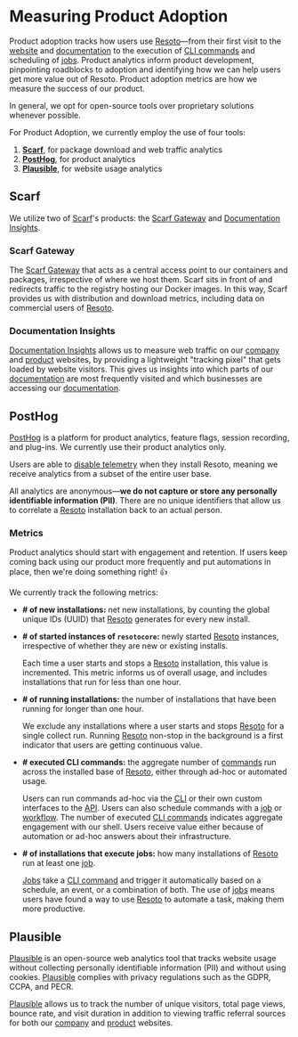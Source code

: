 # Measuring Product Adoption

Product adoption tracks how users use [Resoto](https://resoto.com)—from their first visit to the [website](https://resoto.com) and [documentation](https://resoto.com/docs) to the execution of [CLI commands](https://resoto.com/docs/reference/cli) and scheduling of [jobs](https://resoto.com/docs/concepts/automation/job). Product analytics inform product development, pinpointing roadblocks to adoption and identifying how we can help users get more value out of Resoto. Product adoption metrics are how we measure the success of our product.

In general, we opt for open-source tools over proprietary solutions whenever possible.

For Product Adoption, we currently employ the use of four tools:

1. [**Scarf**](https://scarf.sh), for package download and web traffic analytics
2. [**PostHog**](https://posthog.com), for product analytics
3. [**Plausible**](https://plausible.io), for website usage analytics

## Scarf

We utilize two of [Scarf](https://scarf.sh)'s products: the [Scarf Gateway](https://about.scarf.sh/scarf-gateway) and [Documentation Insights](https://about.scarf.sh/documentation-insights).

### Scarf Gateway

The [Scarf Gateway](https://about.scarf.sh/scarf-gateway) that acts as a central access point to our containers and packages, irrespective of where we host them. Scarf sits in front of and redirects traffic to the registry hosting our Docker images. In this way, Scarf provides us with distribution and download metrics, including data on commercial users of [Resoto](https://resoto.com).

### Documentation Insights

[Documentation Insights](https://about.scarf.sh/documentation-insights) allows us to measure web traffic on our [company](https://some.engineering) and [product](https://resoto.com) websites, by providing a lightweight "tracking pixel" that gets loaded by website visitors. This gives us insights into which parts of our [documentation](https://resoto.com/docs) are most frequently visited and which businesses are accessing our [documentation](https://resoto.com/docs).

## PostHog

[PostHog](https://posthog.com) is a platform for product analytics, feature flags, session recording, and plug-ins. We currently use their product analytics only.

Users are able to [disable telemetry](https://resoto.com/docs/reference/telemetry#disabling) when they install Resoto, meaning we receive analytics from a subset of the entire user base.

All analytics are anonymous—**we do not capture or store any personally identifiable information (PII)**. There are no unique identifiers that allow us to correlate a [Resoto](https://resoto.com) installation back to an actual person.

### Metrics

Product analytics should start with engagement and retention. If users keep coming back using our product more frequently and put automations in place, then we're doing something right! 👍

We currently track the following metrics:

- **# of new installations:** net new installations, by counting the global unique IDs (UUID) that [Resoto](https://resoto.com) generates for every new install.

- **# of started instances of `resotocore`:** newly started [Resoto](https://resoto.com) instances, irrespective of whether they are new or existing installs.

  Each time a user starts and stops a [Resoto](https://resoto.com) installation, this value is incremented. This metric informs us of overall usage, and includes installations that run for less than one hour.

- **# of running installations:** the number of installations that have been running for longer than one hour.

  We exclude any installations where a user starts and stops [Resoto](https://resoto.com) for a single collect run. Running [Resoto](https://resoto.com) non-stop in the background is a first indicator that users are getting continuous value.

- **# executed CLI commands:** the aggregate number of [commands](https://resoto.com/docs/reference/cli) run across the installed base of [Resoto](https://resoto.com), either through ad-hoc or automated usage.

  Users can run commands ad-hoc via the [CLI](https://resoto.com/docs/reference/cli) or their own custom interfaces to the [API](https://resoto.com/docs/reference/api). Users can also schedule commands with a [job](https://resoto.com/docs/concepts/automation/job) or [workflow](https://resoto.com/docs/concepts/automation/workflow). The number of executed [CLI commands](https://resoto.com/docs/reference/cli) indicates aggregate engagement with our shell. Users receive value either because of automation or ad-hoc answers about their infrastructure.

- **# of installations that execute jobs:** how many installations of [Resoto](https://resoto.com) run at least one [job](https://resoto.com/docs/concepts/automation/job).

  [Jobs](https://resoto.com/docs/concepts/automation/job) take a [CLI command](https://resoto.com/docs/reference/cli) and trigger it automatically based on a schedule, an event, or a combination of both. The use of [jobs](https://resoto.com/docs/concepts/automation/job) means users have found a way to use [Resoto](https://resoto.com) to automate a task, making them more productive.

## Plausible

[Plausible](https://plausible.io) is an open-source web analytics tool that tracks website usage without collecting personally identifiable information (PII) and without using cookies. [Plausible](https://plausible.io) complies with privacy regulations such as the GDPR, CCPA, and PECR.

[Plausible](https://plausible.io) allows us to track the number of unique visitors, total page views, bounce rate, and visit duration in addition to viewing traffic referral sources for both our [company](https://some.engineering) and [product](https://resoto.com) websites.
